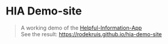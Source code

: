 # HIA Demo-site

> A working demo of the [Helpful-Information-App](https://github.com/rodekruis/helpful-information)  
> See the result: <https://rodekruis.github.io/hia-demo-site>
